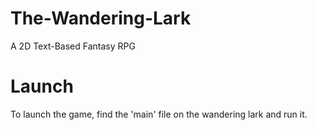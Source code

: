 # The-Wandering-Lark
A 2D Text-Based Fantasy RPG

# Launch
To launch the game, find the 'main' file on the wandering lark
and run it.
